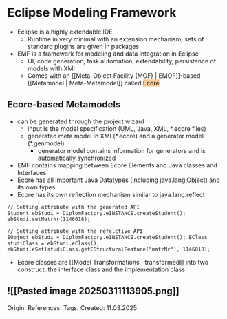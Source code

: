 # Eclipse Modeling Framework

- Eclipse is a highly extendable IDE
	- Runtime in very minimal with an extension mechanism, sets of standard plugins are given in packages
- EMF is a framework for modeling and data integration in Eclipse
	- UI, code generation, task automation, extendability, persistence of models with XMI
	- Comes with an [[Meta-Object Facility (MOF) | EMOF]]-based [[Metamodel | Meta-Metamodel]] called <mark style="background: #FFB86CA6;">Ecore</mark>

## Ecore-based Metamodels

- can be generated through the project wizard
	- input is the model specification (UML, Java, XML, \*.ecore files)
	- generated meta model in XMI (\*.ecore) and a generator model (\*.genmodel)
		- generator model contains information for generators and is automatically synchronized 
- EMF contains mapping between Ecore Elements and Java classes and Interfaces
- Ecore has all important Java Datatypes (Including java.lang.Object) and its own types 
- Ecore has its own reflection mechanism similar to java.lang.reflect

```Ecore
// Setting attribute with the generated API
Student ebStudi = DiplomFactory.eINSTANCE.createStudent(); ebStudi.setMatrNr(1146018);

// Setting attribute with the refelctive API
EObject ebStudi = DiplomFactory.eINSTANCE.createStudent(); EClass studiClass = ebStudi.eClass(); ebStudi.eSet(studiClass.getEStructuralFeature("matrNr"), 1146018);
```

- Ecore classes are [[Model Transformations | transformed]] into two construct, the interface class and the implementation class

![[Pasted image 20250311113905.png]]
---

Origin: 
References: 
Tags: 
Created: 11.03.2025

